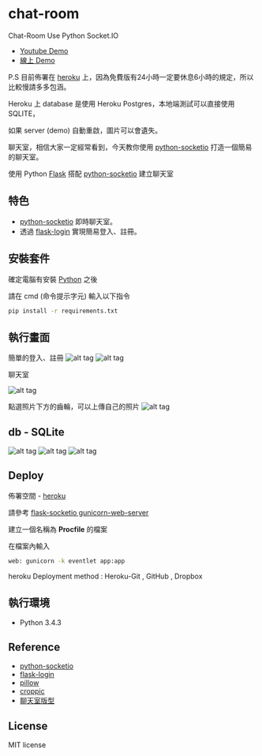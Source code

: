 # chat-room

Chat-Room Use Python Socket.IO

* [Youtube Demo](https://youtu.be/l53-K03hIXs)
* [線上 Demo](http://chatflask.herokuapp.com/)

P.S
目前佈署在 [heroku](https://dashboard.heroku.com/) 上，因為免費版有24小時一定要休息6小時的規定，所以比較慢請多多包涵。

Heroku 上 database 是使用 Heroku Postgres，本地端測試可以直接使用SQLITE，

如果 server (demo) 自動重啟，圖片可以會遺失。

聊天室，相信大家一定經常看到，今天教你使用 [python-socketio](https://github.com/miguelgrinberg/python-socketio) 打造一個簡易的聊天室。

使用 Python [Flask](http://flask.pocoo.org/) 搭配 [python-socketio](https://github.com/miguelgrinberg/python-socketio) 建立聊天室

## 特色

* [python-socketio](https://github.com/miguelgrinberg/python-socketio) 即時聊天室。
* 透過 [flask-login](https://github.com/maxcountryman/flask-login) 實現簡易登入、註冊。

## 安裝套件

確定電腦有安裝 [Python](https://www.python.org/) 之後

請在  cmd (命令提示字元) 輸入以下指令

``` cmd
pip install -r requirements.txt
```

## 執行畫面

簡單的登入、註冊
![alt tag](http://i.imgur.com/XiNxpEQ.jpg)
![alt tag](http://i.imgur.com/4FoQskT.jpg)

聊天室

![alt tag](http://i.imgur.com/ghdeqF7.jpg)

點選照片下方的齒輪，可以上傳自己的照片
![alt tag](http://i.imgur.com/316KdGN.jpg)

## db - SQLite

![alt tag](http://i.imgur.com/LEuKo7o.jpg)
![alt tag](http://i.imgur.com/isOb07Z.jpg)
![alt tag](http://i.imgur.com/fQyhQpn.jpg)

## Deploy

佈署空間 - [heroku](https://dashboard.heroku.com/)

請參考 [flask-socketio gunicorn-web-server](https://flask-socketio.readthedocs.io/en/latest/#gunicorn-web-server)

建立一個名稱為 **Procfile** 的檔案

在檔案內輸入

```cmd
web: gunicorn -k eventlet app:app
```

heroku Deployment method : Heroku-Git , GitHub , Dropbox

## 執行環境

* Python 3.4.3

## Reference

* [python-socketio](https://github.com/miguelgrinberg/python-socketio)
* [flask-login](https://github.com/maxcountryman/flask-login)
* [pillow](https://pillow.readthedocs.io/en/4.0.x/)
* [croppic](http://www.croppic.net/)
* [聊天室版型](http://www.bypeople.com/minimal-css-chat-ui/)

## License

MIT license
